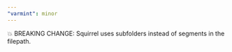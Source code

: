 ```yaml
---
"varmint": minor
---
```


💥 BREAKING CHANGE: Squirrel uses subfolders instead of segments in the filepath.
